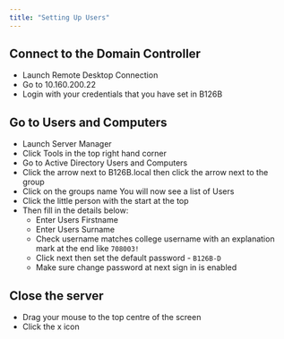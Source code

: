 ```yaml
---
title: "Setting Up Users"
---
```


## Connect to the Domain Controller

- Launch Remote Desktop Connection
- Go to 10.160.200.22
- Login with your credentials that you have set in B126B

## Go to Users and Computers

- Launch Server Manager
- Click Tools in the top right hand corner
- Go to Active Directory Users and Computers
- Click the arrow next to B126B.local then click the arrow next to the group
- Click on the groups name
You will now see a list of Users
- Click the little person with the start at the top
- Then fill in the details below:
    - Enter Users Firstname
    - Enter Users Surname
    - Check username matches college username with an explanation mark at the end like ```708003!```
    - Click next then set the default password - ```B126B-D```
    - Make sure change password at next sign in is enabled

## Close the server
- Drag your mouse to the top centre of the screen
- Click the x icon